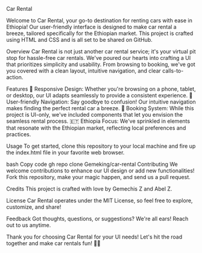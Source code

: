 Car Rental

Welcome to Car Rental, your go-to destination for renting cars with ease in Ethiopia! Our user-friendly interface is designed to make car rental a breeze, tailored specifically for the Ethiopian market. This project is crafted using HTML and CSS and is all set to be shared on GitHub.

Overview
Car Rental is not just another car rental service; it's your virtual pit stop for hassle-free car rentals. We've poured our hearts into crafting a UI that prioritizes simplicity and usability. From browsing to booking, we've got you covered with a clean layout, intuitive navigation, and clear calls-to-action.

Features
📱 Responsive Design: Whether you're browsing on a phone, tablet, or desktop, our UI adapts seamlessly to provide a consistent experience.
🧭 User-friendly Navigation: Say goodbye to confusion! Our intuitive navigation makes finding the perfect rental car a breeze.
🚀 Booking System: While this project is UI-only, we've included components that let you envision the seamless rental process.
🇪🇹 Ethiopia Focus: We've sprinkled in elements that resonate with the Ethiopian market, reflecting local preferences and practices.

Usage
To get started, clone this repository to your local machine and fire up the index.html file in your favorite web browser.

bash
Copy code
gh repo clone Gemeking/car-rental
Contributing
We welcome contributions to enhance our UI design or add new functionalities! Fork this repository, make your magic happen, and send us a pull request.

Credits
This project is crafted with love by Gemechis Z and Abel Z.

License
Car Rental operates under the MIT License, so feel free to explore, customize, and share!

Feedback
Got thoughts, questions, or suggestions? We're all ears! Reach out to us anytime.

Thank you for choosing Car Rental for your UI needs! Let's hit the road together and make car rentals fun! 🚗✨
